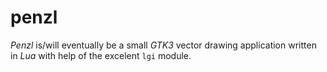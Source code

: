 # penzl
*Penzl* is/will eventually be a small *GTK3* vector drawing application written in *Lua*
with help of the excelent `lgi` module.
